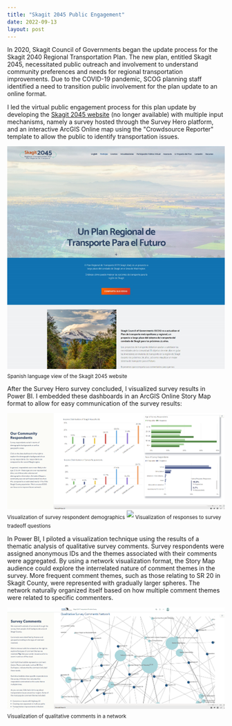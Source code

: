 ```yaml
---
title: "Skagit 2045 Public Engagement"
date: 2022-09-13
layout: post
---
```


In 2020, Skagit Council of Governments began the update process for the Skagit 2040 Regional Transportation Plan. The new plan, entitled Skagit 2045, necessitated public outreach and involvement to understand community preferences and needs for regional transportation improvements. Due to the COVID-19 pandemic, SCOG planning staff identified a need to transition public involvement for the plan update to an online format. 

I led the virtual public engagement process for this plan update by developing the [Skagit 2045 website][web] (no longer available) with multiple input mechanisms, namely a survey hosted through the Survey Hero platform, and an interactive ArcGIS Online map using the "Crowdsource Reporter" template to allow the public to identify transportation issues. 

<img src="https://raw.githubusercontent.com/katiebunge/gisportfolio/main/assets/images/Skagit2045web.png">
<sub>Spanish language view of the Skagit 2045 website</sub>

After the Survey Hero survey concluded, I visualized survey results in Power BI. I embedded these dashboards in an ArcGIS Online Story Map format to allow for easy communication of the survey results: 

<img src="https://raw.githubusercontent.com/katiebunge/gisportfolio/main/assets/images/skagit2045-demographics.PNG" width="700px">
<sub>Visualization of survey respondent demographics</sub> 

<img src="https://rw.githubusercontent.com/katiebunge/gisportfolio/main/assets/images/skagit2045-tradeoffs.PNG" width="700px">
<sub>Visualization of responses to survey tradeoff questions</sub> 

In Power BI, I piloted a visualization technique using the results of a thematic analysis of qualitative survey comments. Survey respondents were assigned anonymous IDs and the themes associated with their comments were aggregated. By using a network visualization format, the Story Map audience could explore the interrelated nature of comment themes in the survey. More frequent comment themes, such as those relating to SR 20 in Skagit County, were represented with gradually larger spheres. The network naturally organized itself based on how multiple comment themes were related to specific commenters. 

<img src="https://raw.githubusercontent.com/katiebunge/gisportfolio/main/assets/images/skagit2045-commentnetwork.PNG">
<sub>Visualization of qualitative comments in a network</sub> 



[web]:https://github.com/katiebunge/gisportfolio/blob/main/assets/pdfs/PublicEngagementActivities.pdf
